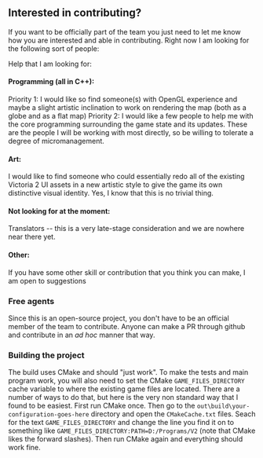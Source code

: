 ## Interested in contributing?

If you want to be officially part of the team you just need to let me know how you are interested and able in contributing. Right now I am looking for the following sort of people:

Help that I am looking for:

#### Programming (all in C++):
Priority 1: I would like so find someone(s) with OpenGL experience and maybe a slight artistic inclination to work on rendering the map (both as a globe and as a flat map)
Priority 2: I would like a few people to help me with the core programming surrounding the game state and its updates. These are the people I will be working with most directly, so be willing to tolerate a degree of micromanagement.

#### Art:
I would like to find someone who could essentially redo all of the existing Victoria 2 UI assets in a new artistic style to give the game its own distinctive visual identity. Yes, I know that this is no trivial thing.

#### Not looking for at the moment:
Translators -- this is a very late-stage consideration and we are nowhere near there yet.

#### Other:
If you have some other skill or contribution that you think you can make, I am open to suggestions 

### Free agents

Since this is an open-source project, you don't have to be an official member of the team to contribute. Anyone can make a PR through github and contribute in an *ad hoc* manner that way.

### Building the project

The build uses CMake and should "just work". To make the tests and main program work, you will also need to set the CMake `GAME_FILES_DIRECTORY` cache variable to where the existing game files are located. There are a number of ways to do that, but here is the very non standard way that I found to be easiest. First run CMake once. Then go to the `out\build\your-configuration-goes-here` directory and open the `CMakeCache.txt` files. Seach for the text `GAME_FILES_DIRECTORY` and change the line you find it on to something like `GAME_FILES_DIRECTORY:PATH=D:/Programs/V2` (note that CMake likes the forward slashes). Then run CMake again and everything should work fine.
